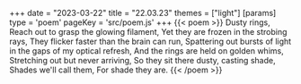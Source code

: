 +++
date = "2023-03-22"
title = "22.03.23"
themes = ["light"]
[params]
  type = 'poem'
  pageKey = 'src/poem.js'
+++
{{< poem >}}
Dusty rings,
Reach out to grasp the glowing filament,
Yet they are frozen in the strobing rays,
They flicker faster than the brain can run,
Spattering out bursts of light in the gaps of my optical refresh,
And the rings are held on golden whims,
Stretching out but never arriving,
So they sit there dusty, casting shade,
Shades we'll call them,
For shade they are.
{{< /poem >}}